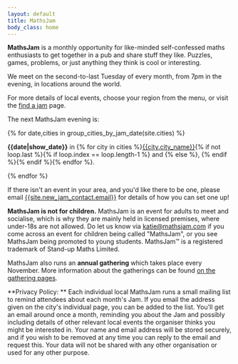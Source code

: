 ```yaml
---
layout: default
title: MathsJam
body_class: home
---
```


**MathsJam** is a monthly opportunity for like-minded self-confessed maths enthusiasts to get together in a pub and share stuff they like. Puzzles, games, problems, or just anything they think is cool or interesting.

We meet on the second-to-last Tuesday of every month, from 7pm in the evening, in locations around the world.

For more details of local events, choose your region from the menu, or visit the [find a jam]({{site.url}}/find-a-jam) page. 

<div id="next-jam" class="content-block">
    <p>The next MathsJam evening is:</p>
    {% for date,cities in group_cities_by_jam_date(site.cities) %}
    <p>
        <strong>{{date|show_date}}</strong>
        in 
        <span class="cities">{% for city in cities %}<span><a href="{{site.url}}{{city.url}}">{{city.city_name}}</a></span>{% if not loop.last %}{% if loop.index == loop.length-1 %} and {% else %}, {% endif %}{% endif %}{% endfor %}</span>.
    </p>
    {% endfor %}
</div>


If there isn't an event in your area, and you'd like there to be one, please email <a href="mailto:{{site.new_jam_contact.email}}">{{site.new_jam_contact.email}}</a> for details of how you can set one up!

**MathsJam is not for children.** MathsJam is an event for adults to meet and socialise, which is why they are mainly held in licensed premises, where under-18s are not allowed. Do let us know via <a href="mailto:katie@mathsjam.com">katie@mathsjam.com</a> if you come across an event for children being called "MathsJam", or you see MathsJam being promoted to young students. MathsJam&trade; is a registered trademark of Stand-up Maths Limited.

MathsJam also runs an **annual gathering** which takes place every November. More information about the gatherings can be found [on the gathering pages]({{site.url}}/gathering).

**Privacy Policy: **
Each individual local MathsJam runs a small mailing list to remind attendees about each month's Jam. If you email the address given on the city's individual page, you can be added to the list. You'll get an email around once a month, reminding you about the Jam and possibly including details of other relevant local events the organiser thinks you might be interested in. Your name and email address will be stored securely, and if you wish to be removed at any time you can reply to the email and request this. Your data will not be shared with any other organisation or used for any other purpose.

